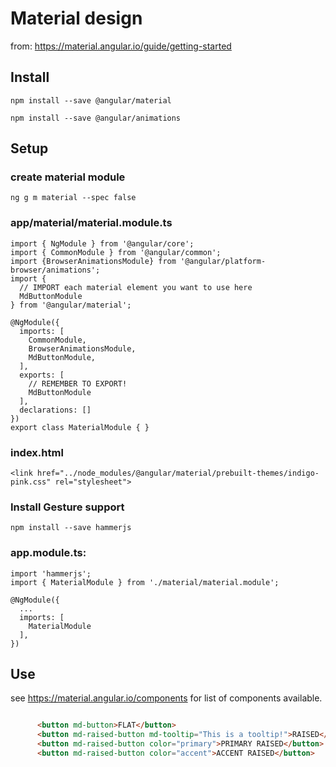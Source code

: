 # Material design

from: https://material.angular.io/guide/getting-started

## Install

`npm install --save @angular/material`

`npm install --save @angular/animations`

## Setup

### create material module

`ng g m material --spec false`

### app/material/material.module.ts

```
import { NgModule } from '@angular/core';
import { CommonModule } from '@angular/common';
import {BrowserAnimationsModule} from '@angular/platform-browser/animations';
import {
  // IMPORT each material element you want to use here
  MdButtonModule
} from '@angular/material';

@NgModule({
  imports: [
    CommonModule,
    BrowserAnimationsModule,
    MdButtonModule,
  ],
  exports: [
    // REMEMBER TO EXPORT!
    MdButtonModule
  ],
  declarations: []
})
export class MaterialModule { }

```


### index.html

`<link href="../node_modules/@angular/material/prebuilt-themes/indigo-pink.css" rel="stylesheet">`

### Install Gesture support

`npm install --save hammerjs`

### app.module.ts:

```
import 'hammerjs';
import { MaterialModule } from './material/material.module';

@NgModule({
  ...
  imports: [
    MaterialModule
  ],
})
```

## Use

see https://material.angular.io/components for list of components available.

```html

      <button md-button>FLAT</button>
      <button md-raised-button md-tooltip="This is a tooltip!">RAISED</button>
      <button md-raised-button color="primary">PRIMARY RAISED</button>
      <button md-raised-button color="accent">ACCENT RAISED</button>
```
